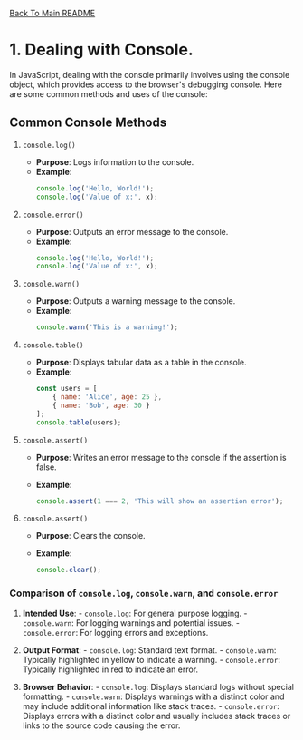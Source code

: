 [Back To Main README](../README.md#table-of-contents)

# 1. Dealing with Console.
In JavaScript, dealing with the console primarily involves using the console object, which provides access to the browser's debugging console. Here are some common methods and uses of the console:

## Common Console Methods
1. `console.log()`
    - **Purpose**: Logs information to the console.
    - **Example**:
        ```javascript
        console.log('Hello, World!');
        console.log('Value of x:', x);
        ```
2. `console.error()`
    - **Purpose**: Outputs an error message to the console.
    - **Example**:
        ```javascript
        console.log('Hello, World!');
        console.log('Value of x:', x);
        ```
3. `console.warn()`
    - **Purpose**:  Outputs a warning message to the console.
    - **Example**:
        ```javascript
        console.warn('This is a warning!');
        ```

4. `console.table()`
    - **Purpose**:  Displays tabular data as a table in the console.
    - **Example**:
        ```javascript
        const users = [
            { name: 'Alice', age: 25 },
            { name: 'Bob', age: 30 }
        ];
        console.table(users);
        ```
5. `console.assert()`
    - **Purpose**:  Writes an error message to the console if the assertion is false.

    - **Example**:
        ```javascript
        console.assert(1 === 2, 'This will show an assertion error');
        ```
6. `console.assert()`
    - **Purpose**:  Clears the console.

    - **Example**:
        ```javascript
        console.clear();
        ```
### Comparison of `console.log`, `console.warn`, and `console.error`
  1. **Intended Use**:
    - `console.log`: For general purpose logging.
    - `console.warn`: For logging warnings and potential issues.
    - `console.error`: For logging errors and exceptions.

  2. **Output Format**:
    - `console.log`: Standard text format.
    - `console.warn`: Typically highlighted in yellow to indicate a warning.
    - `console.error`: Typically highlighted in red to indicate an error.

  3. **Browser Behavior**:
    - `console.log`: Displays standard logs without special formatting.
    - `console.warn`: Displays warnings with a distinct color and may include additional information like stack traces.
    - `console.error`: Displays errors with a distinct color and usually includes stack traces or links to the source code causing the error.
